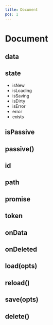 ```yaml
---
title: Document
pos: 1
---
```


# Document

## data

## state

* isNew
* isLoading
* isSaving
* isDirty
* isError
* error
* exists

## isPassive

## passive()

## id

## path

## promise

## token

## onData

## onDeleted

## load(opts)

## reload()

## save(opts)

## delete()
